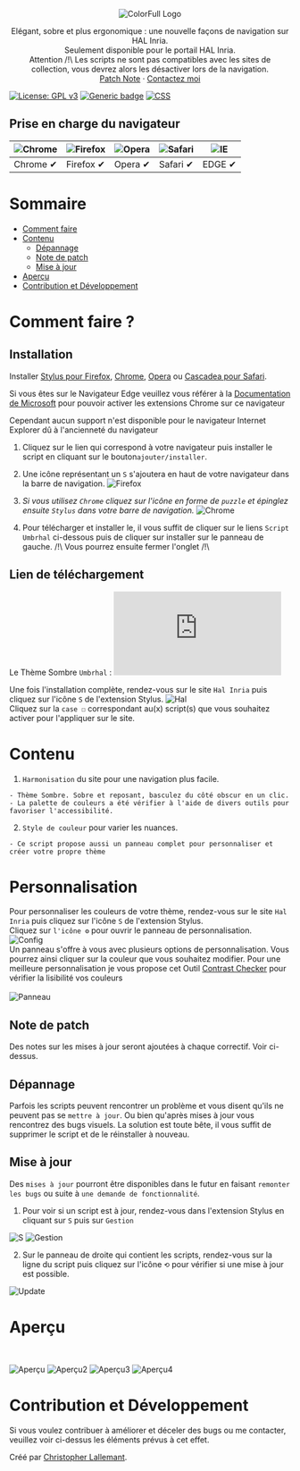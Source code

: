 <p align="center">
  <img alt="ColorFull Logo" src="https://i.imgur.com/tuiFGlS.png">
  <br>
  
<p align="center">
  Elégant, sobre et plus ergonomique : une nouvelle façons de navigation sur HAL Inria. 
   <br>
   Seulement disponible pour le portail HAL Inria. 
   <br>
   Attention /!\ Les scripts ne sont pas compatibles avec les sites de collection, vous devrez alors les désactiver lors de la navigation.
   <br>
  <a href="https://github.com/Hypersoby/Hal-Inrae-Scripts/wiki/Notes-de-patch">Patch Note</a>
  ·
  <a href="mailto:christopher.lallemant@inrie.fr?subject=Mail from our Website">Contactez moi</a>
  
  
[![License: GPL v3](https://img.shields.io/badge/License-GPLv3-blue.svg)](https://www.gnu.org/licenses/gpl-3.0) [![Generic badge](https://img.shields.io/badge/Version-1.0-<COLOR>.svg)](https://shields.io/) [![CSS](https://img.shields.io/badge/Language-CSS-red.svg)](https://shields.io/)
  

  
## Prise en charge du navigateur

![Chrome](https://cloud.githubusercontent.com/assets/398893/3528328/23bc7bc4-078e-11e4-8752-ba2809bf5cce.png) | ![Firefox](https://cloud.githubusercontent.com/assets/398893/3528329/26283ab0-078e-11e4-84d4-db2cf1009953.png) | ![Opera](https://cloud.githubusercontent.com/assets/398893/3528330/27ec9fa8-078e-11e4-95cb-709fd11dac16.png) | ![Safari](https://cloud.githubusercontent.com/assets/398893/3528331/29df8618-078e-11e4-8e3e-ed8ac738693f.png) |![IE](https://i.imgur.com/VrwCzaU.png)
--- | --- | --- | --- | --- |
Chrome ✔ | Firefox ✔ | Opera ✔ | Safari ✔ |  EDGE ✔ |
  
# Sommaire
  - [Comment faire](#Comment-faire-?)
  - [Contenu](#Contenu) 
    - [Dépannage](#Dépannage)
    - [Note de patch](#Note-de-patch)
    - [Mise à jour](#Mise-à-jour) 
  - [Aperçu](#Aperçu)
  - [Contribution et Développement](#Contribution-et-Développement)


# Comment faire ?

## Installation 
Installer [Stylus pour Firefox](https://addons.mozilla.org/fr/firefox/addon/styl-us/), [Chrome](https://chrome.google.com/webstore/detail/stylus/clngdbkpkpeebahjckkjfobafhncgmne), [Opera](https://addons.opera.com/en-gb/extensions/details/stylus/) ou [Cascadea pour Safari](https://cascadea.app/).
  
Si vous êtes sur le Navigateur Edge veuillez vous référer à la [Documentation de Microsoft](https://support.microsoft.com/fr-fr/microsoft-edge/ajouter-d%C3%A9sactiver-ou-supprimer-des-extensions-dans-microsoft-edge-9c0ec68c-2fbc-2f2c-9ff0-bdc76f46b026) pour pouvoir activer les extensions Chrome sur ce navigateur

Cependant aucun support n'est disponible pour le navigateur Internet Explorer dû à l'ancienneté du navigateur

1. Cliquez sur le lien qui correspond à votre navigateur puis installer le script en cliquant sur le bouton`ajouter/installer`.

2. Une icône représentant un `S` s'ajoutera en haut de votre navigateur dans la barre de navigation. 
![Firefox](https://i.imgur.com/28AipgL.png)

3. *Si vous utilisez `Chrome` cliquez sur l'icône en forme de `puzzle` et épinglez ensuite `Stylus` dans votre barre de navigation.*
![Chrome](https://i.imgur.com/a6PzHSY.png)

4. Pour télécharger et installer le, il vous suffit de cliquer sur le liens `Script Umbrhal` ci-dessous puis de cliquer sur installer sur le panneau de gauche. /!\ Vous pourrez ensuite fermer l'onglet /!\

## Lien de téléchargement 

Le Thème Sombre `Umbrhal` : ![Script Umbrhal](https://rawgithub.com/Hypersoby/Hal-Inria-Script/blob/2ab80b8040c1bd229701b31d40b4bb3bc752db93/Umbrhal.user.css)
  

 
Une fois l'installation complète, rendez-vous sur le site `Hal Inria` puis cliquez sur l'icône `S` de l'extension Stylus.
![Hal](https://i.imgur.com/i9Bg4xo.jpg)
<br>
Cliquez sur la `case ☐` correspondant au(x) script(s) que vous souhaitez activer pour l'appliquer sur le site. 

# Contenu

1. `Harmonisation` du site pour une navigation plus facile.
```
- Thème Sombre. Sobre et reposant, basculez du côté obscur en un clic.
- La palette de couleurs a été vérifier à l'aide de divers outils pour favoriser l'accessibilité.
```

2. `Style de couleur` pour varier les nuances.
```
- Ce script propose aussi un panneau complet pour personnaliser et créer votre propre thème
```

# Personnalisation  
  
Pour personnaliser les couleurs de votre thème, rendez-vous sur le site `Hal Inria` puis cliquez sur l'icône `S` de l'extension Stylus.
<br>
Cliquez sur `l'icône ⚙` pour ouvrir le panneau de personnalisation.  
![Config](https://i.imgur.com/dDzOOxD.jpg)  
Un panneau s'offre à vous avec plusieurs options de personnalisation. Vous pourrez ainsi cliquer sur la couleur que vous souhaitez modifier.
Pour une meilleure personnalisation je vous propose cet Outil <a href="https://webaim.org/resources/contrastchecker/">Contrast Checker</a> pour vérifier la lisibilité vos couleurs
<br>  
![Panneau](https://i.imgur.com/LtyaVDn.png)
  
## Note de patch

Des notes sur les mises à jour seront ajoutées à chaque correctif. Voir ci-dessus.

## Dépannage

Parfois les scripts peuvent rencontrer un problème et vous disent qu'ils ne peuvent pas se `mettre à jour`.
Ou bien qu'après mises à jour vous rencontrez des bugs visuels.
La solution est toute bête, il vous suffit de supprimer le script et de le réinstaller à nouveau.

## Mise à jour

Des `mises à jour` pourront être disponibles dans le futur en faisant `remonter les bugs` ou suite à `une demande de fonctionnalité`.

1. Pour voir si un script est à jour, rendez-vous dans l'extension Stylus en cliquant sur `S` puis sur `Gestion`

![S](https://i.imgur.com/lmYa50c.png)
![Gestion](https://i.imgur.com/TKGpDNo.png)

2. Sur le panneau de droite qui contient les scripts, rendez-vous sur la ligne du script puis cliquez sur l'icône `⟲` pour vérifier si une mise à jour est possible. 

![Update](https://i.imgur.com/CEODpLJ.png)

# Aperçu 

<p align="center">
<br>
  
![Aperçu](https://i.imgur.com/SmreF2H.png)
![Aperçu2](https://i.imgur.com/kK0yqEH.png)
![Aperçu3](https://i.imgur.com/L1IBj2D.png)
![Aperçu4](https://i.imgur.com/B957cS9.png)


# Contribution et Développement

Si vous voulez contribuer à améliorer et déceler des bugs ou me contacter, veuillez voir ci-dessus les éléments prévus à cet effet.

Créé par <a href="mailto:christopherlallemant@inria.fr?subject=Mail from our Website">Christopher Lallemant</a>.
